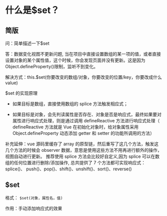 <!--
 * @Author: lijing
 * @Date: 2023-12-14 22:29:11
 * @LastEditors: lijing
 * @LastEditTime: 2023-12-15 23:15:42
 * @Description: 
-->
# 什么是$set？

## 简版

问：简单描述一下$set

答：数据变化视图不更新问题, 当在项目中直接设置数组的某一项的值，或者直接设置对象的某个属性值，这个时候，你会发现页面并没有更新。这是因为 Object.defineProperty()限制，监听不到变化。

解决方式：this.$set(你要改变的数组/对象，你要改变的位置/key，你要改成什么 value)

$set 的实现原理

+   如果目标是数组，直接使用数组的 splice 方法触发相应式；
    
+   如果目标是对象，会先判读属性是否存在、对象是否是响应式，最终如果要对属性进行响应式处理，则是通过调用 defineReactive 方法进行响应式处理（ defineReactive 方法就是 Vue 在初始化对象时，给对象属性采用 Object.defineProperty 动态添加 getter 和 setter 的功能所调用的方法）
    

补充延伸：vue 源码里缓存了 array 的原型链，然后重写了这几个方法，触发这几个方法的时候会 observer 数据，意思是使用这些方法不用再进行额外的操作，视图自动进行更新。 推荐使用 splice 方法会比较好自定义,因为 splice 可以在数组的任何位置进行删除/添加操作, 总共提供了 7 个方法都可实现响应式： splice()、 push()、pop()、shift()、unshift()、sort()、reverse()

## $set

格式： `$set(对象，属性名，值)`

作用：手动添加响应式的效果
